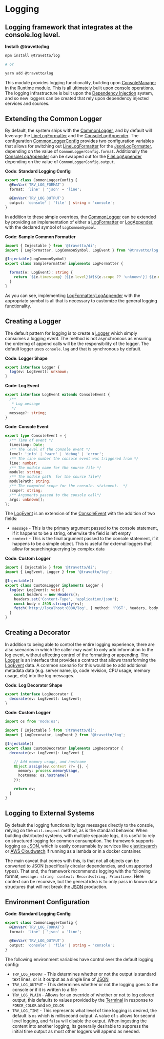 <!-- This file was generated by @travetto/doc and should not be modified directly -->
<!-- Please modify https://github.com/travetto/travetto/tree/main/module/log/DOC.tsx and execute "npx trv doc" to rebuild -->
# Logging

## Logging framework that integrates at the console.log level.

**Install: @travetto/log**
```bash
npm install @travetto/log

# or

yarn add @travetto/log
```

This module provides logging functionality, building upon [ConsoleManager](https://github.com/travetto/travetto/tree/main/module/runtime/src/console.ts) in the [Runtime](https://github.com/travetto/travetto/tree/main/module/runtime#readme "Runtime for travetto applications.") module.  This is all ultimately built upon [console](https://nodejs.org/api/console.html) operations. The logging infrastructure is built upon the [Dependency Injection](https://github.com/travetto/travetto/tree/main/module/di#readme "Dependency registration/management and injection support.") system, and so new loggers can be created that rely upon dependency injected services and sources.

## Extending the Common Logger
By default, the system ships with the [CommonLogger](https://github.com/travetto/travetto/tree/main/module/log/src/common.ts#L12), and by default will leverage the [LineLogFormatter](https://github.com/travetto/travetto/tree/main/module/log/src/formatter/line.ts#L37) and the [ConsoleLogAppender](https://github.com/travetto/travetto/tree/main/module/log/src/appender/console.ts#L7). The configuration [CommonLoggerConfig](https://github.com/travetto/travetto/tree/main/module/log/src/common.ts#L12) provides two configuration variables that allows for switching out [LineLogFormatter](https://github.com/travetto/travetto/tree/main/module/log/src/formatter/line.ts#L37) for the [JsonLogFormatter](https://github.com/travetto/travetto/tree/main/module/log/src/formatter/json.ts#L16), depending on the value of `CommonLoggerConfig.format`.  Additionally the [ConsoleLogAppender](https://github.com/travetto/travetto/tree/main/module/log/src/appender/console.ts#L7) can be swapped out for the [FileLogAppender](https://github.com/travetto/travetto/tree/main/module/log/src/appender/file.ts#L11) depending on the value of `CommonLoggerConfig.output`.

**Code: Standard Logging Config**
```typescript
export class CommonLoggerConfig {
  @EnvVar('TRV_LOG_FORMAT')
  format: 'line' | 'json' = 'line';

  @EnvVar('TRV_LOG_OUTPUT')
  output: 'console' | 'file' | string = 'console';
}
```

In addition to these simple overrides, the [CommonLogger](https://github.com/travetto/travetto/tree/main/module/log/src/common.ts#L12) can be extended by providing an implementation of either a [LogFormatter](https://github.com/travetto/travetto/tree/main/module/log/src/types.ts#L34) or [LogAppender](https://github.com/travetto/travetto/tree/main/module/log/src/types.ts#L26), with the declared symbol of `LogCommonSymbol`.

**Code: Sample Common Formatter**
```typescript
import { Injectable } from '@travetto/di';
import { LogFormatter, LogCommonSymbol, LogEvent } from '@travetto/log';

@Injectable(LogCommonSymbol)
export class SampleFormatter implements LogFormatter {

  format(e: LogEvent): string {
    return `${e.timestamp} [${e.level}]#[${e.scope ?? 'unknown'}] ${e.message ?? 'NO MESSAGE'} ${(e.args ?? []).join(' ')}`;
  }
}
```

As you can see, implementing [LogFormatter](https://github.com/travetto/travetto/tree/main/module/log/src/types.ts#L34)/[LogAppender](https://github.com/travetto/travetto/tree/main/module/log/src/types.ts#L26) with the appropriate symbol is all that is necessary to customize the general logging functionality.

## Creating a Logger
The default pattern for logging is to create a [Logger](https://github.com/travetto/travetto/tree/main/module/log/src/types.ts#L41) which simply consumes a logging event. The method is not asynchronous as ensuring the ordering of append calls will be the responsibility of the logger.  The default logger uses `console.log` and that is synchronous by default.

**Code: Logger Shape**
```typescript
export interface Logger {
  log(ev: LogEvent): unknown;
}
```

**Code: Log Event**
```typescript
export interface LogEvent extends ConsoleEvent {
  /**
   * Log message
   */
  message?: string;
}
```

**Code: Console Event**
```typescript
export type ConsoleEvent = {
  /** Time of event */
  timestamp: Date;
  /** The level of the console event */
  level: 'info' | 'warn' | 'debug' | 'error';
  /** The line number the console event was triggered from */
  line: number;
  /** The module name for the source file */
  module: string;
  /** The module path  for the source file*/
  modulePath: string;
  /** The computed scope for the console. statement.  */
  scope?: string;
  /** Arguments passed to the console call*/
  args: unknown[];
};
```

The [LogEvent](https://github.com/travetto/travetto/tree/main/module/log/src/types.ts#L8) is an extension of the [ConsoleEvent](https://github.com/travetto/travetto/tree/main/module/runtime/src/console.ts#L6) with the addition of two fields:
   *  `message` - This is the primary argument passed to the console statement, if it happens to be a string, otherwise the field is left empty
   *  `context` - This is the final argument passed to the console statement, if it happens to be a simple object.  This is useful for external loggers that allow for searching/querying by complex data

**Code: Custom Logger**
```typescript
import { Injectable } from '@travetto/di';
import { LogEvent, Logger } from '@travetto/log';

@Injectable()
export class CustomLogger implements Logger {
  log(ev: LogEvent): void {
    const headers = new Headers();
    headers.set('Content-Type', 'application/json');
    const body = JSON.stringify(ev);
    fetch('http://localhost:8080/log', { method: 'POST', headers, body, });
  }
}
```

## Creating a Decorator
In addition to being able to control the entire logging experience, there are also scenarios in which the caller may want to only add information to the log event, without affecting control of the formatting or appending. The [Logger](https://github.com/travetto/travetto/tree/main/module/log/src/types.ts#L18) is an interface that provides a contract that allows transforming the [LogEvent](https://github.com/travetto/travetto/tree/main/module/log/src/types.ts#L8) data. A common scenario for this would be to add additional metadata data (e.g. server name, ip, code revision, CPU usage, memory usage, etc) into the log messages.

**Code: Log Decorator Shape**
```typescript
export interface LogDecorator {
  decorate(ev: LogEvent): LogEvent;
}
```

**Code: Custom Logger**
```typescript
import os from 'node:os';

import { Injectable } from '@travetto/di';
import { LogDecorator, LogEvent } from '@travetto/log';

@Injectable()
export class CustomDecorator implements LogDecorator {
  decorate(ev: LogEvent): LogEvent {

    // Add memory usage, and hostname
    Object.assign(ev.context ??= {}, {
      memory: process.memoryUsage,
      hostname: os.hostname()
    });

    return ev;
  }
}
```

## Logging to External Systems
By default the logging functionality logs messages directly to the console, relying on the `util.inspect` method, as is the standard behavior.  When building distributed systems, with multiple separate logs, it is useful to rely on structured logging for common consumption.  The framework supports logging as [JSON](https://www.json.org), which is easily consumable by services like [elasticsearch](https://elastic.co) or [AWS Cloudwatch](https://aws.amazon.com/cloudwatch/) if running as a lambda or in a docker container. 

The main caveat that comes with this, is that not all objects can be converted to JSON (specifically circular dependencies, and unsupported types).  That end, the framework recommends logging with the following format, `message: string`   `context: Record<string, Primitive>`.  Here context can be recursive, but the general idea is to only pass in known data structures that will not break the [JSON](https://www.json.org) production.

## Environment Configuration

**Code: Standard Logging Config**
```typescript
export class CommonLoggerConfig {
  @EnvVar('TRV_LOG_FORMAT')
  format: 'line' | 'json' = 'line';

  @EnvVar('TRV_LOG_OUTPUT')
  output: 'console' | 'file' | string = 'console';
}
```

The following environment variables have control over the default logging config:
   *  `TRV_LOG_FORMAT` - This determines whether or not the output is standard text lines, or is it output as a single line of [JSON](https://www.json.org)
   *  `TRV_LOG_OUTPUT` - This determines whether or not the logging goes to the console or if it is written to a file
   *  `TRV_LOG_PLAIN` - Allows for an override of whether or not to log colored output, this defaults to values provided by the [Terminal](https://github.com/travetto/travetto/tree/main/module/terminal#readme "General terminal support") in response to `FORCE_COLOR` and `NO_COLOR`
   *  `TRV_LOG_TIME` - This represents what level of time logging is desired, the default is `ms` which is millisecond output.  A value of `s` allows for second level logging, and `false` will disable the output. When ingesting the content into another logging, its generally desirable to suppress the initial time output as most other loggers will append as needed.
